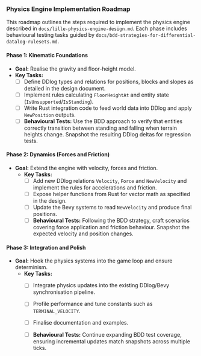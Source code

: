 ### **Physics Engine Implementation Roadmap**

This roadmap outlines the steps required to implement the physics engine described in `docs/lille-physics-engine-design.md`. Each phase includes behavioural testing tasks guided by `docs/bdd-strategies-for-differential-datalog-rulesets.md`.

#### **Phase 1: Kinematic Foundations**

- **Goal:** Realise the gravity and floor-height model.
- **Key Tasks:**
  - [ ] Define DDlog types and relations for positions, blocks and slopes as detailed in the design document.
  - [ ] Implement rules calculating `FloorHeightAt` and entity state (`IsUnsupported`/`IsStanding`).
  - [ ] Write Rust integration code to feed world data into DDlog and apply `NewPosition` outputs.
  - [ ] **Behavioural Tests:** Use the BDD approach to verify that entities correctly transition between standing and falling when terrain heights change. Snapshot the resulting DDlog deltas for regression tests.

#### **Phase 2: Dynamics (Forces and Friction)**

- **Goal:** Extend the engine with velocity, forces and friction.
  - **Key Tasks:**
    - [ ] Add new DDlog relations `Velocity`, `Force` and `NewVelocity` and implement the rules for accelerations and friction.
    - [ ] Expose helper functions from Rust for vector math as specified in the design.
    - [ ] Update the Bevy systems to read `NewVelocity` and produce final positions.
    - [ ] **Behavioural Tests:** Following the BDD strategy, craft scenarios covering force application and friction behaviour. Snapshot the expected velocity and position changes.

#### **Phase 3: Integration and Polish**

- **Goal:** Hook the physics systems into the game loop and ensure determinism.
  - **Key Tasks:**
    - [ ] Integrate physics updates into the existing DDlog/Bevy synchronisation pipeline.
    - [ ] Profile performance and tune constants such as `TERMINAL_VELOCITY`.
    - [ ] Finalise documentation and examples.
    - [ ] **Behavioural Tests:** Continue expanding BDD test coverage, ensuring incremental updates match snapshots across multiple ticks.

